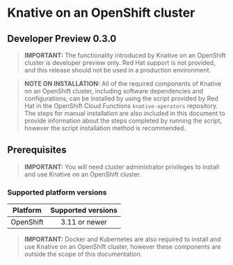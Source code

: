 # Knative on an OpenShift cluster
Developer Preview 0.3.0
------

> **IMPORTANT:** The functionality introduced by Knative on an OpenShift cluster is developer preview only. Red Hat support is not provided, and this release should not be used in a production environment.

> **NOTE ON INSTALLATION:** All of the required components of Knative on an OpenShift cluster, including software dependencies and configurations, can be installed by using the script provided by Red Hat in the OpenShift Cloud Functions `knative-operators` repository. The steps for manual installation are also included in this document to provide information about the steps completed by running the script, however the script installation method is recommended.

## Prerequisites

> **IMPORTANT:** You will need cluster administrator privileges to install and use Knative on an OpenShift cluster.

### Supported platform versions

| Platform        | Supported versions           |
| ------------- |:-------------:|
| OpenShift      | 3.11 or newer |

> **IMPORTANT:** Docker and Kubernetes are also required to install and use Knative on an OpenShift cluster, however these components are outside the scope of this documentation.
